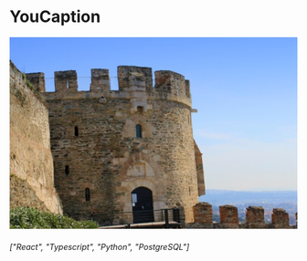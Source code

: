 # YouCaption

![Test Image](./images/kastra.jpg)

###### ["React", "Typescript", "Python", "PostgreSQL"]
